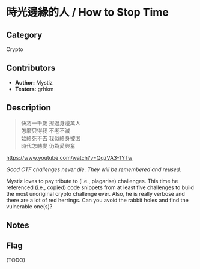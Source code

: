 # 時光邊緣的人 / How to Stop Time

## Category

Crypto

## Contributors

-   **Author:** Mystiz
-   **Testers:** grhkm

## Description

> 快將一千歲 擦過身邊萬人  
> 怎麼只得我 不老不滅  
> 始終死不去 我似終身被困  
> 時代怎轉變 仍為愛興奮  

https://www.youtube.com/watch?v=QqzVA3-1YTw

_Good CTF challenges never die. They will be remembered and reused._

Mystiz loves to pay tribute to (i.e., plagarise) challenges. This time he referenced (i.e., copied) code snippets from at least five challenges to build the most unoriginal crypto challenge ever. Also, he is really verbose and there are a lot of red herrings. Can you avoid the rabbit holes and find the vulnerable one(s)?

## Notes

## Flag

(TODO)
